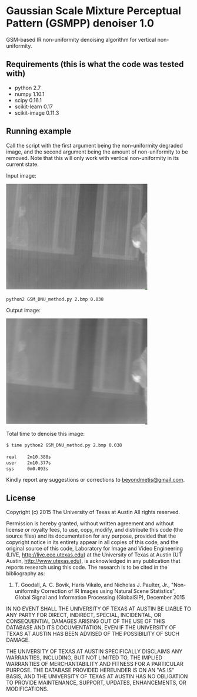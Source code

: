 # Gaussian Scale Mixture Perceptual Pattern (GSMPP) denoiser 1.0
GSM-based IR non-uniformity denoising algorithm for vertical non-uniformity.

## Requirements (this is what the code was tested with)
- python 2.7
- numpy 1.10.1
- scipy 0.16.1
- scikit-learn 0.17
- scikit-image 0.11.3

## Running example

Call the script with the first argument being the non-uniformity degraded image, and
the second argument being the amount of non-uniformity to be removed. 
Note that this will only work with vertical non-uniformity in its current state.

Input image:

![Input Image](2.bmp)

```
python2 GSM_DNU_method.py 2.bmp 0.038
```

Output image:

![Output Image](corrected_2.bmp)


Total time to denoise this image:

```
$ time python2 GSM_DNU_method.py 2.bmp 0.038

real    2m10.388s
user    2m10.377s
sys     0m0.093s
```

Kindly report any suggestions or corrections to beyondmetis@gmail.com.

## License

Copyright (c) 2015 The University of Texas at Austin
All rights reserved.

Permission is hereby granted, without written agreement and without license or royalty fees, to use, copy, 
modify, and distribute this code (the source files) and its documentation for any purpose, provided that the 
copyright notice in its entirety appear in all copies of this code, and the original source of this code, 
Laboratory for Image and Video Engineering (LIVE, http://live.ece.utexas.edu) at the 
University of Texas at Austin (UT Austin, http://www.utexas.edu), is acknowledged in any publication 
that reports research using this code. The research is to be cited in the bibliography as:

1) T. Goodall, A. C. Bovik, Haris Vikalo, and Nicholas J. Paulter, Jr., "Non-uniformity Correction of IR Images using Natural Scene Statistics", Global Signal and Information Processing (GlobalSIP), December 2015 

IN NO EVENT SHALL THE UNIVERSITY OF TEXAS AT AUSTIN BE LIABLE TO ANY PARTY FOR DIRECT, INDIRECT, SPECIAL, INCIDENTAL, 
OR CONSEQUENTIAL DAMAGES ARISING OUT OF THE USE OF THIS DATABASE AND ITS DOCUMENTATION, EVEN IF THE UNIVERSITY OF TEXAS
AT AUSTIN HAS BEEN ADVISED OF THE POSSIBILITY OF SUCH DAMAGE.

THE UNIVERSITY OF TEXAS AT AUSTIN SPECIFICALLY DISCLAIMS ANY WARRANTIES, INCLUDING, BUT NOT LIMITED TO, THE IMPLIED 
WARRANTIES OF MERCHANTABILITY AND FITNESS FOR A PARTICULAR PURPOSE. THE DATABASE PROVIDED HEREUNDER IS ON AN "AS IS" BASIS,
AND THE UNIVERSITY OF TEXAS AT AUSTIN HAS NO OBLIGATION TO PROVIDE MAINTENANCE, SUPPORT, UPDATES, ENHANCEMENTS, OR MODIFICATIONS.
